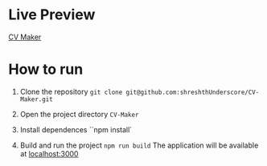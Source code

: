 # Live Preview

[CV Maker](https://cv-maker-sand.vercel.app/)

# How to run

1. Clone the repository `git clone git@github.com:shreshthUnderscore/CV-Maker.git`

2. Open the project directory `CV-Maker`

3. Install dependences ``npm install`

4. Build and run the project `npm run build`
   The application will be available at [localhost:3000](https://localhost:3000)
